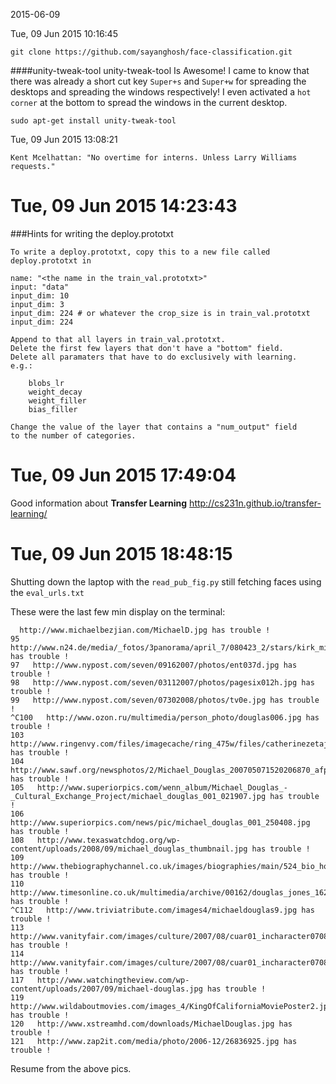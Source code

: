 2015-06-09


Tue, 09 Jun 2015 10:16:45

`git clone https://github.com/sayanghosh/face-classification.git`

####unity-tweak-tool
unity-tweak-tool Is Awesome! I came to know that there was already a short cut key `Super+s` and `Super+w` for spreading the desktops and spreading the windows respectively! I even activated a `hot corner` at the bottom to spread the windows in the current desktop.

`sudo apt-get install unity-tweak-tool`

Tue, 09 Jun 2015 13:08:21

```
Kent Mcelhattan: "No overtime for interns. Unless Larry Williams requests."
```


Tue, 09 Jun 2015 14:23:43
==============================
###Hints for writing the deploy.prototxt
```
To write a deploy.prototxt, copy this to a new file called deploy.prototxt in

name: "<the name in the train_val.prototxt>"
input: "data"
input_dim: 10
input_dim: 3
input_dim: 224 # or whatever the crop_size is in train_val.prototxt
input_dim: 224

Append to that all layers in train_val.prototxt.
Delete the first few layers that don't have a "bottom" field.
Delete all paramaters that have to do exclusively with learning.
e.g.:

    blobs_lr
    weight_decay
    weight_filler
    bias_filler

Change the value of the layer that contains a "num_output" field
to the number of categories.
```

Tue, 09 Jun 2015 17:49:04
==============================

Good information about **Transfer Learning** <http://cs231n.github.io/transfer-learning/>

Tue, 09 Jun 2015 18:48:15
==================================

Shutting down the laptop with the `read_pub_fig.py` still fetching faces using the `eval_urls.txt`

These were the last few min display on the terminal:
```
  http://www.michaelbezjian.com/MichaelD.jpg has trouble !
95   http://www.n24.de/media/_fotos/3panorama/april_7/080423_2/stars/kirk_michael_douglas_AP_gr.jpg has trouble !
97   http://www.nypost.com/seven/09162007/photos/ent037d.jpg has trouble !
98   http://www.nypost.com/seven/03112007/photos/pagesix012h.jpg has trouble !
99   http://www.nypost.com/seven/07302008/photos/tv0e.jpg has trouble !
^C100   http://www.ozon.ru/multimedia/person_photo/douglas006.jpg has trouble !
103   http://www.ringenvy.com/files/imagecache/ring_475w/files/catherinezetajoneswedding.jpg has trouble !
104   http://www.sawf.org/newsphotos/2/Michael_Douglas_200705071520206870_afp.jpg has trouble !
105   http://www.superiorpics.com/wenn_album/Michael_Douglas_-_Cultural_Exchange_Project/michael_douglas_001_021907.jpg has trouble !
106   http://www.superiorpics.com/news/pic/michael_douglas_001_250408.jpg has trouble !
108   http://www.texaswatchdog.org/wp-content/uploads/2008/09/michael_douglas_thumbnail.jpg has trouble !
109   http://www.thebiographychannel.co.uk/images/biographies/main/524_bio_homepage_main.jpg has trouble !
110   http://www.timesonline.co.uk/multimedia/archive/00162/douglas_jones_162870a.jpg has trouble !
^C112   http://www.triviatribute.com/images4/michaeldouglas9.jpg has trouble !
113   http://www.vanityfair.com/images/culture/2007/08/cuar01_incharacter0708.jpg has trouble !
114   http://www.vanityfair.com/images/culture/2007/08/cuar01_incharacter0708.jpg has trouble !
117   http://www.watchingtheview.com/wp-content/uploads/2007/09/michael-douglas.jpg has trouble !
119   http://www.wildaboutmovies.com/images_4/KingOfCaliforniaMoviePoster2.jpg has trouble !
120   http://www.xstreamhd.com/downloads/MichaelDouglas.jpg has trouble !
121   http://www.zap2it.com/media/photo/2006-12/26836925.jpg has trouble !
```
 Resume from the above pics.

